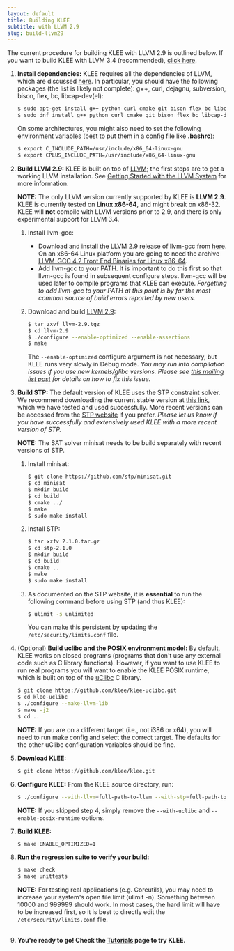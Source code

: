```yaml
---
layout: default
title: Building KLEE
subtitle: with LLVM 2.9
slug: build-llvm29
---
```


The current procedure for building KLEE with LLVM 2.9 is outlined below.
If you want to build KLEE with LLVM 3.4 (recommended), [click here]({{site.baseurl}}/build-llvm34).

1. **Install dependencies:** KLEE requires all the dependencies of LLVM, which are discussed [here](http://llvm.org/docs/GettingStarted.html#requirements). In particular, you should have the following packages (the list is likely not complete): g++, curl, dejagnu, subversion, bison, flex, bc, libcap-dev(el):

   ```bash
   $ sudo apt-get install g++ python curl cmake git bison flex bc libcap-dev # Ubuntu
   $ sudo dnf install g++ python curl cmake git bison flex bc libcap-devel # Fedora 21+
   ```

   On some architectures, you might also need to set the following environment variables (best to put them in a config file like **.bashrc**):

   ```bash
   $ export C_INCLUDE_PATH=/usr/include/x86_64-linux-gnu  
   $ export CPLUS_INCLUDE_PATH=/usr/include/x86_64-linux-gnu
   ```

2. **Build LLVM 2.9:** KLEE is built on top of [LLVM](http://llvm.org); the first steps are to get a working LLVM installation. See [Getting Started with the LLVM System](http://llvm.org/docs/GettingStarted.html) for more information.

   **NOTE:** The only LLVM version currently supported by KLEE is **LLVM 2.9**. KLEE is currently tested on **Linux x86-64**, and might break on x86-32. KLEE will **not** compile with LLVM versions prior to 2.9, and there is only experimental support for LLVM 3.4. 

   1. Install llvm-gcc:
      * Download and install the LLVM 2.9 release of llvm-gcc from  [here](http://llvm.org/releases/download.html#2.9). On an x86-64 Linux platform you are going to need the archive  [LLVM-GCC 4.2 Front End Binaries for Linux x86-64](http://llvm.org/releases/2.9/llvm-gcc4.2-2.9-x86_64-linux.tar.bz2). 
      * Add llvm-gcc to your PATH. It is important to do this first so that llvm-gcc is found in subsequent configure steps. llvm-gcc will be used later to compile programs that KLEE can execute. _Forgetting to add llvm-gcc to your PATH at this point is by far the most common source of build errors reported by new users._

   2. Download and build [LLVM 2.9](http://llvm.org/releases/2.9/llvm-2.9.tgz):

      ```bash
      $ tar zxvf llvm-2.9.tgz  
      $ cd llvm-2.9  
      $ ./configure --enable-optimized --enable-assertions  
      $ make
      ```
      The `--enable-optimized` configure argument is not necessary, but KLEE runs very slowly in Debug mode.
      _You may run into compilation issues if you use new kernels/glibc versions. Please see [this mailing list post](http://www.mail-archive.com/klee-dev@imperial.ac.uk/msg01302.html) for details on how to fix this issue._

3. **Build STP:** The default version of KLEE uses the STP constraint solver. We recommend downloading the current stable version at [this link](https://github.com/stp/stp/archive/2.1.0.tar.gz), which we have tested and used successfully. More recent versions can be accessed from the [STP website](http://stp.github.io/stp/) if you prefer. _Please let us know if you have successfully and extensively used KLEE with a more recent version of STP._

   **NOTE:** The SAT solver minisat needs to be build separately with recent versions of STP.

   1. Install minisat:

      ```bash
      $ git clone https://github.com/stp/minisat.git
      $ cd minisat
      $ mkdir build
      $ cd build
      $ cmake ../
      $ make
      $ sudo make install
      ```

   2. Install STP:

      ```bash
      $ tar xzfv 2.1.0.tar.gz  
      $ cd stp-2.1.0
      $ mkdir build
      $ cd build
      $ cmake ..  
      $ make
      $ sudo make install
      ```

   3. As documented on the STP website, it is **essential** to run the following command before using STP (and thus KLEE):

      ```bash
      $ ulimit -s unlimited
      ```

      You can make this persistent by updating the `/etc/security/limits.conf` file.

4. (Optional) **Build uclibc and the POSIX environment model:** By default, KLEE works on closed programs (programs that don't use any external code such as C library functions). However, if you want to use KLEE to run real programs you will want to enable the KLEE POSIX runtime, which is built on top of the [uClibc](http://uclibc.org) C library.

   ```bash
   $ git clone https://github.com/klee/klee-uclibc.git
   $ cd klee-uclibc
   $ ./configure --make-llvm-lib
   $ make -j2
   $ cd ..
   ```

   **NOTE:** If you are on a different target (i.e., not i386 or x64), you will need to run make config and select the correct target. The defaults for the other uClibc configuration variables should be fine.

5. **Download KLEE:**

   ```bash
   $ git clone https://github.com/klee/klee.git
   ```

6. **Configure KLEE:** From the KLEE source directory, run:

   ```bash
   $ ./configure --with-llvm=full-path-to-llvm --with-stp=full-path-to-stp/install --with-uclibc=full-path-to-klee-uclibc --enable-posix-runtime
   ```

   **NOTE:** If you skipped step 4, simply remove the `--with-uclibc` and `--enable-posix-runtime` options.

7. **Build KLEE:**

   ```bash
   $ make ENABLE_OPTIMIZED=1
   ```

8. **Run the regression suite to verify your build:**

   ```bash
   $ make check  
   $ make unittests  
   ```

   **NOTE:** For testing real applications (e.g. Coreutils), you may need to increase your system's open file limit (ulimit -n). Something between 10000 and 999999 should work. In most cases, the hard limit will have to be increased first, so it is best to directly edit the `/etc/security/limits.conf` file.<br/><br/>

9. **You're ready to go! Check the [Tutorials]({{site.baseurl}}/tutorials) page to try KLEE.**
